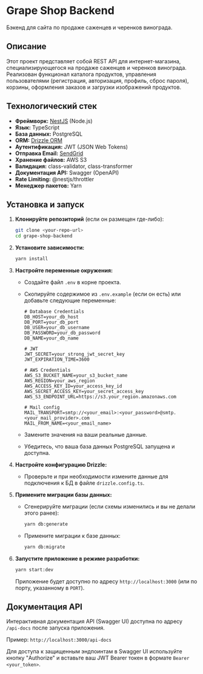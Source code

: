 # Grape Shop Backend

Бэкенд для сайта по продаже саженцев и черенков винограда.

## Описание

Этот проект представляет собой REST API для интернет-магазина, специализирующегося на продаже саженцев и черенков винограда. Реализован функционал каталога продуктов, управления пользователями (регистрация, авторизация, профиль, сброс пароля), корзины, оформления заказов и загрузки изображений продуктов.

## Технологический стек

- **Фреймворк:** [NestJS](https://nestjs.com/) (Node.js)
- **Язык:** TypeScript
- **База данных:** PostgreSQL
- **ORM:** [Drizzle ORM](https://orm.drizzle.team/)
- **Аутентификация:** JWT (JSON Web Tokens)
- **Отправка Email:** [SendGrid](https://sendgrid.com/)
- **Хранение файлов:** AWS S3
- **Валидация:** class-validator, class-transformer
- **Документация API:** Swagger (OpenAPI)
- **Rate Limiting:** @nestjs/throttler
- **Менеджер пакетов:** Yarn

## Установка и запуск

1.  **Клонируйте репозиторий** (если он размещен где-либо):

    ```bash
    git clone <your-repo-url>
    cd grape-shop-backend
    ```

2.  **Установите зависимости:**

    ```bash
    yarn install
    ```

3.  **Настройте переменные окружения:**

    - Создайте файл `.env` в корне проекта.
    - Скопируйте содержимое из `.env.example` (если он есть) или добавьте следующие переменные:

      ```env
      # Database Credentials
      DB_HOST=your_db_host
      DB_PORT=your_db_port
      DB_USER=your_db_username
      DB_PASSWORD=your_db_password
      DB_NAME=your_db_name

      # JWT
      JWT_SECRET=your_strong_jwt_secret_key
      JWT_EXPIRATION_TIME=3600

      # AWS Credentials
      AWS_S3_BUCKET_NAME=your_s3_bucket_name
      AWS_REGION=your_aws_region
      AWS_ACCESS_KEY_ID=your_access_key_id
      AWS_SECRET_ACCESS_KEY=your_secret_access_key
      AWS_S3_ENDPOINT_URL=https://s3.your_region.amazonaws.com

      # Mail config
      MAIL_TRANSPORT=smtp://<your_email>:<your_password>@smtp.<your_mail_provider>.com
      MAIL_FROM_NAME=<your_email_name>
      ```

    - Замените значения на ваши реальные данные.
    - Убедитесь, что ваша база данных PostgreSQL запущена и доступна.

4.  **Настройте конфигурацию Drizzle:**

    - Проверьте и при необходимости измените данные для подключения к БД в файле `drizzle.config.ts`.

5.  **Примените миграции базы данных:**

    - Сгенерируйте миграции (если схемы изменились и вы не делали этого ранее):
      ```bash
      yarn db:generate
      ```
    - Примените миграции к базе данных:
      ```bash
      yarn db:migrate
      ```

6.  **Запустите приложение в режиме разработки:**
    ```bash
    yarn start:dev
    ```
    Приложение будет доступно по адресу `http://localhost:3000` (или по порту, указанному в `PORT`).

## Документация API

Интерактивная документация API (Swagger UI) доступна по адресу `/api-docs` после запуска приложения.

Пример: `http://localhost:3000/api-docs`

Для доступа к защищенным эндпоинтам в Swagger UI используйте кнопку "Authorize" и вставьте ваш JWT Bearer токен в формате `Bearer <your_token>`.
